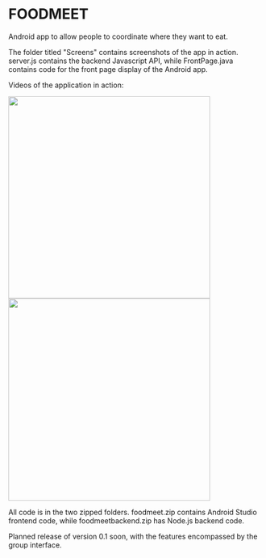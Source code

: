 # FOODMEET

Android app to allow people to coordinate where they want to eat.

The folder titled "Screens" contains screenshots of the app in action. server.js contains the backend Javascript API, while FrontPage.java contains code for the front page display of the Android app.

Videos of the application in action:

<img src="https://github.com/aseem191/Foodmeet/blob/master/videodemo1.gif" width="400">
<img src="https://github.com/aseem191/Foodmeet/blob/master/videodemo2.gif" width="400">


All code is in the two zipped folders. foodmeet.zip contains Android Studio frontend code, while foodmeetbackend.zip has Node.js backend code.

Planned release of version 0.1 soon, with the features encompassed by the group interface.

